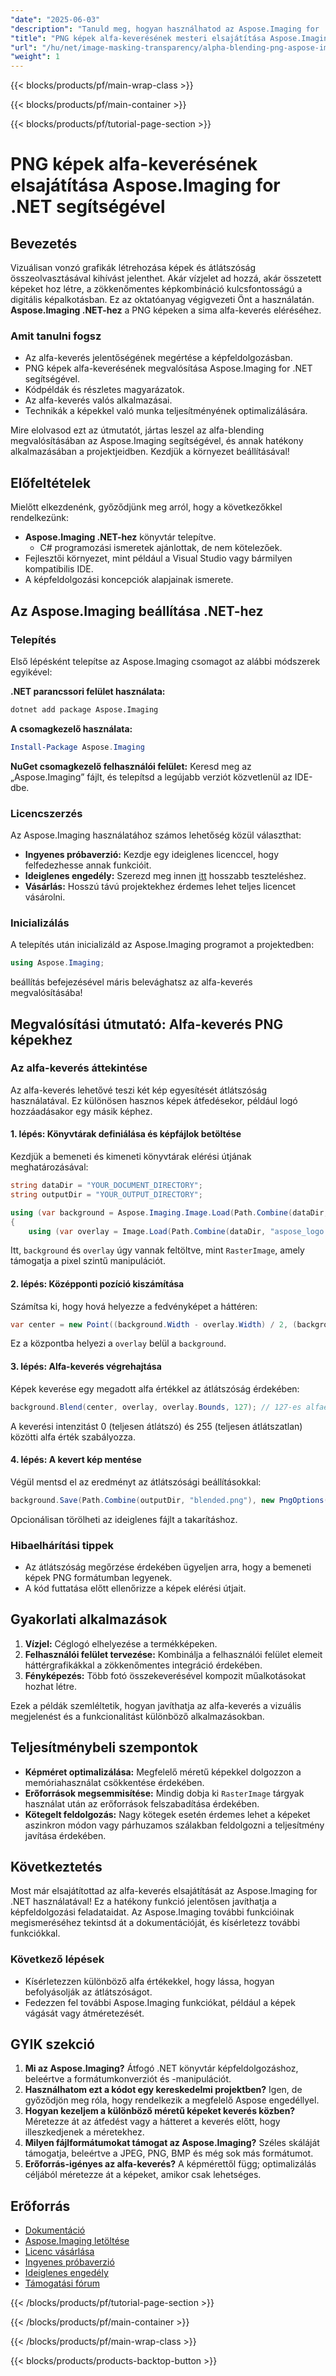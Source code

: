 ```yaml
---
"date": "2025-06-03"
"description": "Tanuld meg, hogyan használhatod az Aspose.Imaging for .NET-et PNG képek zökkenőmentes alfa-keveréséhez, amivel digitális projektjeid még jobbá tehetők."
"title": "PNG képek alfa-keverésének mesteri elsajátítása Aspose.Imaging for .NET segítségével"
"url": "/hu/net/image-masking-transparency/alpha-blending-png-aspose-imaging-net/"
"weight": 1
---
```


{{< blocks/products/pf/main-wrap-class >}}

{{< blocks/products/pf/main-container >}}

{{< blocks/products/pf/tutorial-page-section >}}
# PNG képek alfa-keverésének elsajátítása Aspose.Imaging for .NET segítségével

## Bevezetés

Vizuálisan vonzó grafikák létrehozása képek és átlátszóság összeolvasztásával kihívást jelenthet. Akár vízjelet ad hozzá, akár összetett képeket hoz létre, a zökkenőmentes képkombináció kulcsfontosságú a digitális képalkotásban. Ez az oktatóanyag végigvezeti Önt a használatán. **Aspose.Imaging .NET-hez** a PNG képeken a sima alfa-keverés eléréséhez.

### Amit tanulni fogsz
- Az alfa-keverés jelentőségének megértése a képfeldolgozásban.
- PNG képek alfa-keverésének megvalósítása Aspose.Imaging for .NET segítségével.
- Kódpéldák és részletes magyarázatok.
- Az alfa-keverés valós alkalmazásai.
- Technikák a képekkel való munka teljesítményének optimalizálására.

Mire elolvasod ezt az útmutatót, jártas leszel az alfa-blending megvalósításában az Aspose.Imaging segítségével, és annak hatékony alkalmazásában a projektjeidben. Kezdjük a környezet beállításával!

## Előfeltételek

Mielőtt elkezdenénk, győződjünk meg arról, hogy a következőkkel rendelkezünk:
- **Aspose.Imaging .NET-hez** könyvtár telepítve.
  - C# programozási ismeretek ajánlottak, de nem kötelezőek.
- Fejlesztői környezet, mint például a Visual Studio vagy bármilyen kompatibilis IDE.
- A képfeldolgozási koncepciók alapjainak ismerete.

## Az Aspose.Imaging beállítása .NET-hez

### Telepítés

Első lépésként telepítse az Aspose.Imaging csomagot az alábbi módszerek egyikével:

**.NET parancssori felület használata:**
```bash
dotnet add package Aspose.Imaging
```

**A csomagkezelő használata:**
```powershell
Install-Package Aspose.Imaging
```

**NuGet csomagkezelő felhasználói felület:**
Keresd meg az „Aspose.Imaging” fájlt, és telepítsd a legújabb verziót közvetlenül az IDE-dbe.

### Licencszerzés

Az Aspose.Imaging használatához számos lehetőség közül választhat:
- **Ingyenes próbaverzió:** Kezdje egy ideiglenes licenccel, hogy felfedezhesse annak funkcióit.
- **Ideiglenes engedély:** Szerezd meg innen [itt](https://purchase.aspose.com/temporary-license/) hosszabb teszteléshez.
- **Vásárlás:** Hosszú távú projektekhez érdemes lehet teljes licencet vásárolni.

### Inicializálás

A telepítés után inicializáld az Aspose.Imaging programot a projektedben:
```csharp
using Aspose.Imaging;
```
beállítás befejezésével máris belevághatsz az alfa-keverés megvalósításába!

## Megvalósítási útmutató: Alfa-keverés PNG képekhez

### Az alfa-keverés áttekintése

Az alfa-keverés lehetővé teszi két kép egyesítését átlátszóság használatával. Ez különösen hasznos képek átfedésekor, például logó hozzáadásakor egy másik képhez.

#### 1. lépés: Könyvtárak definiálása és képfájlok betöltése

Kezdjük a bemeneti és kimeneti könyvtárak elérési útjának meghatározásával:
```csharp
string dataDir = "YOUR_DOCUMENT_DIRECTORY";
string outputDir = "YOUR_OUTPUT_DIRECTORY";

using (var background = Aspose.Imaging.Image.Load(Path.Combine(dataDir, "image0.png")) as RasterImage)
{
    using (var overlay = Image.Load(Path.Combine(dataDir, "aspose_logo.png")) as RasterImage)
```
Itt, `background` és `overlay` úgy vannak feltöltve, mint `RasterImage`, amely támogatja a pixel szintű manipulációt.

#### 2. lépés: Középponti pozíció kiszámítása

Számítsa ki, hogy hová helyezze a fedvényképet a háttéren:
```csharp
var center = new Point((background.Width - overlay.Width) / 2, (background.Height - overlay.Height) / 2);
```
Ez a központba helyezi a `overlay` belül a `background`.

#### 3. lépés: Alfa-keverés végrehajtása

Képek keverése egy megadott alfa értékkel az átlátszóság érdekében:
```csharp
background.Blend(center, overlay, overlay.Bounds, 127); // 127-es alfaérték
```
A keverési intenzitást 0 (teljesen átlátszó) és 255 (teljesen átlátszatlan) közötti alfa érték szabályozza.

#### 4. lépés: A kevert kép mentése

Végül mentsd el az eredményt az átlátszósági beállításokkal:
```csharp
background.Save(Path.Combine(outputDir, "blended.png"), new PngOptions() { ColorType = Aspose.Imaging.FileFormats.Png.PngColorType.TruecolorWithAlpha });
```
Opcionálisan törölheti az ideiglenes fájlt a takarításhoz.

### Hibaelhárítási tippek
- Az átlátszóság megőrzése érdekében ügyeljen arra, hogy a bemeneti képek PNG formátumban legyenek.
- A kód futtatása előtt ellenőrizze a képek elérési útjait.

## Gyakorlati alkalmazások
1. **Vízjel:** Céglogó elhelyezése a termékképeken.
2. **Felhasználói felület tervezése:** Kombinálja a felhasználói felület elemeit háttérgrafikákkal a zökkenőmentes integráció érdekében.
3. **Fényképezés:** Több fotó összekeverésével kompozit műalkotásokat hozhat létre.

Ezek a példák szemléltetik, hogyan javíthatja az alfa-keverés a vizuális megjelenést és a funkcionalitást különböző alkalmazásokban.

## Teljesítménybeli szempontok
- **Képméret optimalizálása:** Megfelelő méretű képekkel dolgozzon a memóriahasználat csökkentése érdekében.
- **Erőforrások megsemmisítése:** Mindig dobja ki `RasterImage` tárgyak használat után az erőforrások felszabadítása érdekében.
- **Kötegelt feldolgozás:** Nagy kötegek esetén érdemes lehet a képeket aszinkron módon vagy párhuzamos szálakban feldolgozni a teljesítmény javítása érdekében.

## Következtetés
Most már elsajátítottad az alfa-keverés elsajátítását az Aspose.Imaging for .NET használatával! Ez a hatékony funkció jelentősen javíthatja a képfeldolgozási feladataidat. Az Aspose.Imaging további funkcióinak megismeréséhez tekintsd át a dokumentációját, és kísérletezz további funkciókkal.

### Következő lépések
- Kísérletezzen különböző alfa értékekkel, hogy lássa, hogyan befolyásolják az átlátszóságot.
- Fedezzen fel további Aspose.Imaging funkciókat, például a képek vágását vagy átméretezését.

## GYIK szekció
1. **Mi az Aspose.Imaging?** 
   Átfogó .NET könyvtár képfeldolgozáshoz, beleértve a formátumkonverziót és -manipulációt.
2. **Használhatom ezt a kódot egy kereskedelmi projektben?**
   Igen, de győződjön meg róla, hogy rendelkezik a megfelelő Aspose engedéllyel.
3. **Hogyan kezeljem a különböző méretű képeket keverés közben?**
   Méretezze át az átfedést vagy a hátteret a keverés előtt, hogy illeszkedjenek a méretekhez.
4. **Milyen fájlformátumokat támogat az Aspose.Imaging?**
   Széles skáláját támogatja, beleértve a JPEG, PNG, BMP és még sok más formátumot.
5. **Erőforrás-igényes az alfa-keverés?**
   A képmérettől függ; optimalizálás céljából méretezze át a képeket, amikor csak lehetséges.

## Erőforrás
- [Dokumentáció](https://reference.aspose.com/imaging/net/)
- [Aspose.Imaging letöltése](https://releases.aspose.com/imaging/net/)
- [Licenc vásárlása](https://purchase.aspose.com/buy)
- [Ingyenes próbaverzió](https://releases.aspose.com/imaging/net/)
- [Ideiglenes engedély](https://purchase.aspose.com/temporary-license/)
- [Támogatási fórum](https://forum.aspose.com/c/imaging/10)

{{< /blocks/products/pf/tutorial-page-section >}}

{{< /blocks/products/pf/main-container >}}

{{< /blocks/products/pf/main-wrap-class >}}

{{< blocks/products/products-backtop-button >}}